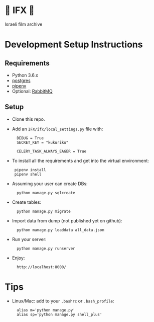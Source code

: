 # 🎥 IFX 🎥
Israeli film archive

# Development Setup Instructions

## Requirements

* Python 3.6.x
* [postgres](https://github.com/nonZero/setups/blob/master/postgres-setup.md)
* [pipenv](http://pipenv.readthedocs.io/en/latest/)
* Optional: [RabbitMQ](https://www.rabbitmq.com/)


## Setup

* Clone this repo.
* Add an `IFX/ifx/local_settings.py` file with:

        DEBUG = True
        SECRET_KEY = "kukuriku"

        CELERY_TASK_ALWAYS_EAGER = True

* To install all the requirements and get into the virtual environment:

       pipenv install
       pipenv shell

* Assuming your user can create DBs:

        python manage.py sqlcreate

* Create tables:

        python manage.py migrate

* Import data from dump (not published yet on github):

        python manage.py loaddata all_data.json

* Run your server:

        python manage.py runserver

* Enjoy: 
        
        http://localhost:8000/

# Tips

* Linux/Mac: add to your `.bashrc` or `.bash_profile`:

        alias m='python manage.py'
        alias sp='python manage.py shell_plus'
